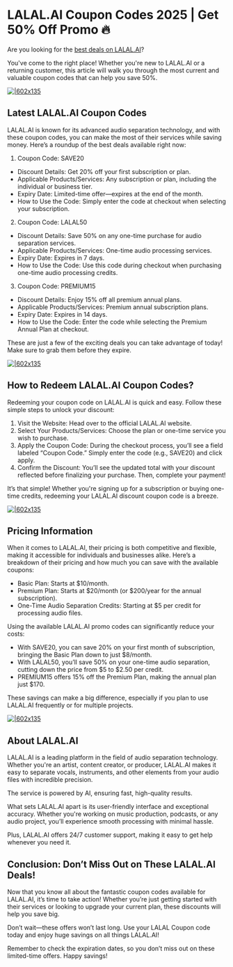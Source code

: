# LALAL.AI Coupon Codes 2025 | Get 50% Off Promo 🔥

Are you looking for the [best deals on LALAL.AI](https://www.lalal.ai/?fp_ref=shadow)?

You've come to the right place! Whether you're new to LALAL.AI or a returning customer, this article will walk you through the most current and valuable coupon codes that can help you save 50%.

[![|602x135](https://lh7-rt.googleusercontent.com/docsz/AD_4nXdW4QXnMxBQyk78BUWqUKZJ4Yqfzg1rF3MQDr5AWMl4gxhVPNEvwzLR3FYndMR7dHyGAgAF7FJMQ52i_cAkn3LVFwI9klEAhs47bl8Y-gjTOIeDzkJWcRX_qGjBtDmdx0jKJ8Ae6A?key=CHfGHqd6JhnajUD4N4pV-eLQ)](https://www.lalal.ai/?fp_ref=shadow)

## Latest LALAL.AI Coupon Codes

LALAL.AI is known for its advanced audio separation technology, and with these coupon codes, you can make the most of their services while saving money. Here’s a roundup of the best deals available right now:

1. Coupon Code: SAVE20

  * Discount Details: Get 20% off your first subscription or plan.
  * Applicable Products/Services: Any subscription or plan, including the individual or business tier.
  * Expiry Date: Limited-time offer—expires at the end of the month.
  * How to Use the Code: Simply enter the code at checkout when selecting your subscription.

2. Coupon Code: LALAL50

  * Discount Details: Save 50% on any one-time purchase for audio separation services.
  * Applicable Products/Services: One-time audio processing services.
  * Expiry Date: Expires in 7 days.
  * How to Use the Code: Use this code during checkout when purchasing one-time audio processing credits.

3. Coupon Code: PREMIUM15

  * Discount Details: Enjoy 15% off all premium annual plans.
  * Applicable Products/Services: Premium annual subscription plans.
  * Expiry Date: Expires in 14 days.
  * How to Use the Code: Enter the code while selecting the Premium Annual Plan at checkout.

These are just a few of the exciting deals you can take advantage of today! Make sure to grab them before they expire.

[![|602x135](https://lh7-rt.googleusercontent.com/docsz/AD_4nXcz9gUO3tBJnww87u3IB5mBd2BsHfRvHbVjEFPfpf4YmWwJZD4iQidwDdUsMcK5BcVm134Ny4qIg6J9_x1Y5GKziN49cmZOTdVlke7396hPmeXuCOKMWvWBn23hOYRbjOkqUTg_7Q?key=CHfGHqd6JhnajUD4N4pV-eLQ)](https://www.lalal.ai/?fp_ref=shadow)

## How to Redeem LALAL.AI Coupon Codes?

Redeeming your coupon code on LALAL.AI is quick and easy. Follow these simple steps to unlock your discount:

1. Visit the Website: Head over to the official LALAL.AI website.
2. Select Your Products/Services: Choose the plan or one-time service you wish to purchase.
3. Apply the Coupon Code: During the checkout process, you’ll see a field labeled “Coupon Code.” Simply enter the code (e.g., SAVE20) and click apply.
4. Confirm the Discount: You’ll see the updated total with your discount reflected before finalizing your purchase. Then, complete your payment!

It’s that simple! Whether you're signing up for a subscription or buying one-time credits, redeeming your LALAL.AI discount coupon code is a breeze.

[![|602x135](https://lh7-rt.googleusercontent.com/docsz/AD_4nXc1tD9e69tiifDBN-2sUGk3U6hYL-bFYHnMIoK2MsW0M1UqA8sFwJd5IPXfmHSB3BaIm58_b7J2dL41xt4UWjd-9avnG0QixMFPuIKZy9L1qoyjL0Mh3IDd0E_o_p_HMHZhC_2Y?key=CHfGHqd6JhnajUD4N4pV-eLQ)](https://www.lalal.ai/?fp_ref=shadow)

## Pricing Information

When it comes to LALAL.AI, their pricing is both competitive and flexible, making it accessible for individuals and businesses alike. Here’s a breakdown of their pricing and how much you can save with the available coupons:

* Basic Plan: Starts at $10/month.
* Premium Plan: Starts at $20/month (or $200/year for the annual subscription).
* One-Time Audio Separation Credits: Starting at $5 per credit for processing audio files.

Using the available LALAL.AI promo codes can significantly reduce your costs:

* With SAVE20, you can save 20% on your first month of subscription, bringing the Basic Plan down to just $8/month.
* With LALAL50, you’ll save 50% on your one-time audio separation, cutting down the price from $5 to $2.50 per credit.
* PREMIUM15 offers 15% off the Premium Plan, making the annual plan just $170.

These savings can make a big difference, especially if you plan to use LALAL.AI frequently or for multiple projects.

[![|602x135](https://lh7-rt.googleusercontent.com/docsz/AD_4nXemA7io1kC6P-ayKuH80YR4xRfwAGkyUOMvr0T2YUQe3e9rnkyXpqBckYS7RdnZ_juOdwRJexFlvgL-N3gC1FxAFbWo3x5Shjj0_IPMHjsQ-NtjlVZm2sCDbmmnq7Sb8gYMmYegPA?key=CHfGHqd6JhnajUD4N4pV-eLQ)](https://www.lalal.ai/?fp_ref=shadow)

## About LALAL.AI

LALAL.AI is a leading platform in the field of audio separation technology. Whether you're an artist, content creator, or producer, LALAL.AI makes it easy to separate vocals, instruments, and other elements from your audio files with incredible precision.

The service is powered by AI, ensuring fast, high-quality results.

What sets LALAL.AI apart is its user-friendly interface and exceptional accuracy. Whether you're working on music production, podcasts, or any audio project, you’ll experience smooth processing with minimal hassle.

Plus, LALAL.AI offers 24/7 customer support, making it easy to get help whenever you need it.

## Conclusion: Don’t Miss Out on These LALAL.AI Deals!

Now that you know all about the fantastic coupon codes available for LALAL.AI, it’s time to take action! Whether you’re just getting started with their services or looking to upgrade your current plan, these discounts will help you save big.

Don’t wait—these offers won’t last long. Use your LALAL Coupon code today and enjoy huge savings on all things LALAL.AI!

Remember to check the expiration dates, so you don’t miss out on these limited-time offers. Happy savings!
